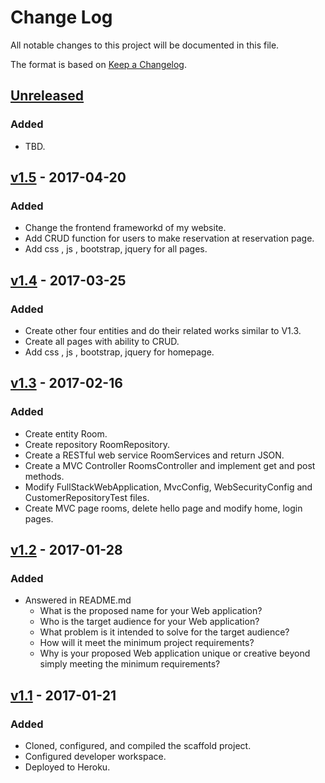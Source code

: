 # Change Log
All notable changes to this project will be documented in this file.

The format is based on [Keep a Changelog](http://keepachangelog.com/).

## [Unreleased]
### Added
- TBD.

## [v1.5] - 2017-04-20
### Added
- Change the frontend frameworkd of my website.
- Add CRUD function for users to make reservation at reservation page.
- Add css , js , bootstrap, jquery for all pages.

## [v1.4] - 2017-03-25
### Added
- Create other four entities and do their related works similar to V1.3.
- Create all pages with ability to CRUD.
- Add css , js , bootstrap, jquery for homepage.


## [v1.3] - 2017-02-16
### Added
- Create entity Room.
- Create repository RoomRepository.
- Create a RESTful web service RoomServices and return JSON.
- Create a MVC Controller RoomsController and implement get and post methods.
- Modify FullStackWebApplication, MvcConfig, WebSecurityConfig and CustomerRepositoryTest files.
- Create MVC page rooms, delete hello page and modify home, login pages.


## [v1.2] - 2017-01-28
### Added
- Answered in README.md
    - What is the proposed name for your Web application?
    - Who is the target audience for your Web application?
    - What problem is it intended to solve for the target audience?
    - How will it meet the minimum project requirements?
    - Why is your proposed Web application unique or creative beyond simply meeting the minimum requirements?

## [v1.1] - 2017-01-21
### Added
- Cloned, configured, and compiled the scaffold project.
- Configured developer workspace.
- Deployed to Heroku.

[Unreleased]: https://github.com/infsci2560sp17/full-stack-web-huisefuhao/compare/v1.5...HEAD
[v1.5]: https://github.com/infsci2560sp17/full-stack-web-huisefuhao/compare/v1.4...v1.5
[v1.4]: https://github.com/infsci2560sp17/full-stack-web-huisefuhao/compare/v1.3...v1.4
[v1.3]: https://github.com/infsci2560sp17/full-stack-web-huisefuhao/compare/v1.2...v1.3
[v1.2]: https://github.com/infsci2560sp17/full-stack-web-huisefuhao/compare/v1.1...v1.2
[v1.1]: https://github.com/infsci2560sp17/full-stack-web-huisefuhao/compare/...v1.1